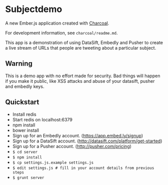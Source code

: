 # Subjectdemo

A new Ember.js application created with [Charcoal](https://github.com/thomasboyt/charcoal).

For development information, see `charcoal/readme.md`.

This app is a demonstration of using DataSift, Embedly and Pusher to create a
live stream of URLs that people are tweeting about a particular subject.

## Warning

This is a demo app with no effort made for security. Bad things will happen if you make it public, like XSS attacks and abuse of your datasift, pusher and embedly keys.

## Quickstart

  * Install redis
  * Start redis on localhost:6379
  * npm install
  * bower install
  * Sign up for an Embedly account. (https://app.embed.ly/signup)
  * Sign up for a DataSift account. (http://datasift.com/platform/get-started)
  * Sign up for a Pusher account. (http://pusher.com/pricing)
  * `$ cd server`
  * `$ npm install`
  * `$ cp settings.js.example settings.js`
  * `$ edit settings.js # fill in your account details from previous steps`
  * `$ grunt server`

